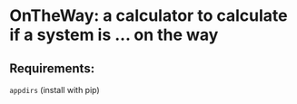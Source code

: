# OnTheWay: a calculator to calculate if a system is ... on the way

## Requirements:
`appdirs` (install with pip)
